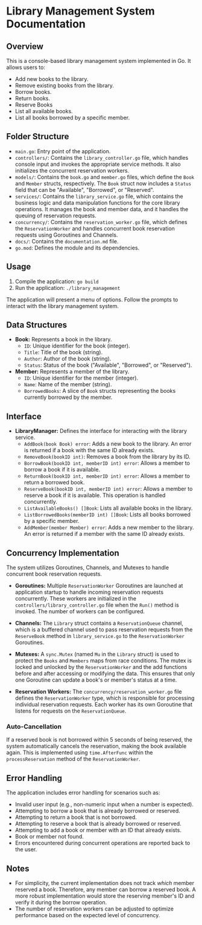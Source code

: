 # Library Management System Documentation

## Overview

This is a console-based library management system implemented in Go. It allows users to:

*   Add new books to the library.
*   Remove existing books from the library.
*   Borrow books.
*   Return books.
*   Reserve Books
*   List all available books.
*   List all books borrowed by a specific member.

## Folder Structure

*   `main.go`: Entry point of the application.
*   `controllers/`: Contains the `library_controller.go` file, which handles console input and invokes the appropriate service methods.  It also initializes the concurrent reservation workers.
*   `models/`: Contains the `book.go` and `member.go` files, which define the `Book` and `Member` structs, respectively. The `Book` struct now includes a `Status` field that can be "Available", "Borrowed", or "Reserved".
*   `services/`: Contains the `library_service.go` file, which contains the business logic and data manipulation functions for the core library operations. It manages the book and member data, and it handles the queuing of reservation requests.
*   `concurrency/`: Contains the `reservation_worker.go` file, which defines the `ReservationWorker` and handles concurrent book reservation requests using Goroutines and Channels.
*   `docs/`: Contains the `documentation.md` file.
*   `go.mod`: Defines the module and its dependencies.

## Usage

1.  Compile the application: `go build`
2.  Run the application: `./library_management`

The application will present a menu of options. Follow the prompts to interact with the library management system.

## Data Structures

*   **Book:** Represents a book in the library.
    *   `ID`: Unique identifier for the book (integer).
    *   `Title`: Title of the book (string).
    *   `Author`: Author of the book (string).
    *   `Status`: Status of the book ("Available", "Borrowed", or "Reserved").
*   **Member:** Represents a member of the library.
    *   `ID`: Unique identifier for the member (integer).
    *   `Name`: Name of the member (string).
    *   `BorrowedBooks`: A slice of `Book` structs representing the books currently borrowed by the member.

## Interface

*   **LibraryManager:** Defines the interface for interacting with the library service.
    *   `AddBook(book Book) error`: Adds a new book to the library. An error is returned if a book with the same ID already exists.
    *   `RemoveBook(bookID int)`: Removes a book from the library by its ID.
    *   `BorrowBook(bookID int, memberID int) error`: Allows a member to borrow a book if it is available.
    *   `ReturnBook(bookID int, memberID int) error`: Allows a member to return a borrowed book.
    *   `ReserveBook(bookID int, memberID int) error`: Allows a member to reserve a book if it is available. This operation is handled concurrently.
    *   `ListAvailableBooks() []Book`: Lists all available books in the library.
    *   `ListBorrowedBooks(memberID int) []Book`: Lists all books borrowed by a specific member.
     *   `AddMember(member Member) error`: Adds a new member to the library. An error is returned if a member with the same ID already exists.

## Concurrency Implementation

The system utilizes Goroutines, Channels, and Mutexes to handle concurrent book reservation requests.

*   **Goroutines:** Multiple `ReservationWorker` Goroutines are launched at application startup to handle incoming reservation requests concurrently.  These workers are initialized in the `controllers/library_controller.go` file when the `Run()` method is invoked.  The number of workers can be configured.

*   **Channels:** The `Library` struct contains a `ReservationQueue` channel, which is a buffered channel used to pass reservation requests from the `ReserveBook` method in `library_service.go` to the `ReservationWorker` Goroutines.

*   **Mutexes:** A `sync.Mutex` (named `Mu` in the `Library` struct) is used to protect the `Books` and `Members` maps from race conditions. The mutex is locked and unlocked by the `ReservationWorker` and the add functions before and after accessing or modifying the data. This ensures that only one Goroutine can update a book's or member's status at a time.

*   **Reservation Workers:** The `concurrency/reservation_worker.go` file defines the `ReservationWorker` type, which is responsible for processing individual reservation requests. Each worker has its own Goroutine that listens for requests on the `ReservationQueue`.

### Auto-Cancellation

If a reserved book is not borrowed within 5 seconds of being reserved, the system automatically cancels the reservation, making the book available again. This is implemented using `time.AfterFunc` within the `processReservation` method of the `ReservationWorker`.

## Error Handling

The application includes error handling for scenarios such as:

*   Invalid user input (e.g., non-numeric input when a number is expected).
*   Attempting to borrow a book that is already borrowed or reserved.
*   Attempting to return a book that is not borrowed.
*   Attempting to reserve a book that is already borrowed or reserved.
*   Attempting to add a book or member with an ID that already exists.
*   Book or member not found.
*   Errors encountered during concurrent operations are reported back to the user.

## Notes

*   For simplicity, the current implementation does not track *which* member reserved a book. Therefore, any member can borrow a reserved book.  A more robust implementation would store the reserving member's ID and verify it during the borrow operation.
*   The number of reservation workers can be adjusted to optimize performance based on the expected level of concurrency.